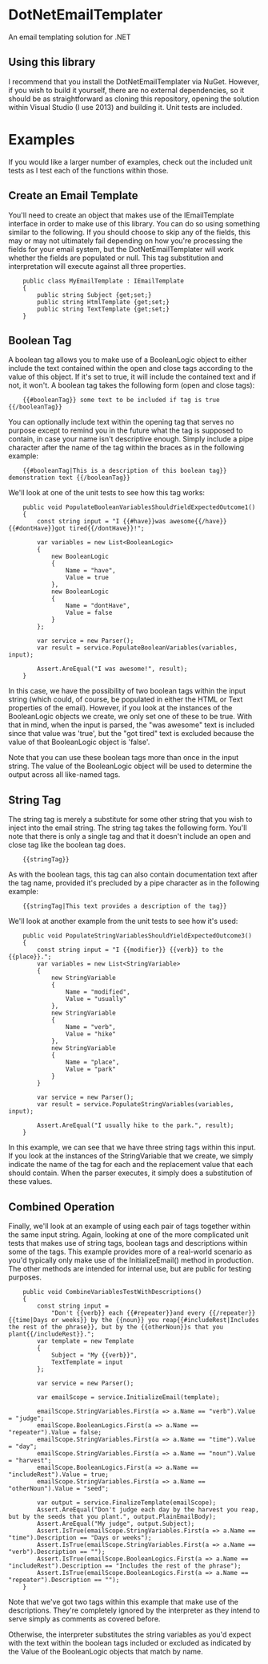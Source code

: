 DotNetEmailTemplater
====================

An email templating solution for .NET

Using this library
------------------

I recommend that you install the DotNetEmailTemplater via NuGet.  However, if you wish to build it yourself, there are no external dependencies,
so it should be as straightforward as cloning this repository, opening the solution within Visual Studio (I use 2013) and building it. Unit tests
are included.

Examples
========

If you would like a larger number of examples, check out the included unit tests as I test each of the functions within those.

Create an Email Template
------------------------

You'll need to create an object that makes use of the IEmailTemplate interface in order to make use of this library. You can do so using something similar to the following. If you should choose to skip any of the fields, this may or may not ultimately fail depending on how you're processing the fields for your email system, but the DotNetEmailTemplater will work whether the fields are populated or null. This tag substitution and interpretation will execute against all three properties.

		public class MyEmailTemplate : IEmailTemplate
		{
			public string Subject {get;set;}
			public string HtmlTemplate {get;set;}
			public string TextTemplate {get;set;}
		}

Boolean Tag
-----------

A boolean tag allows you to make use of a BooleanLogic object to either include the text contained within the open and close tags according
to the value of this object. If it's set to true, it will include the contained text and if not, it won't. A boolean tag takes the following form (open and close tags):

		{{#booleanTag}} some text to be included if tag is true {{/booleanTag}}
		
You can optionally include text within the opening tag that serves no purpose except to remind you in the future what the tag is supposed to contain, in case your name isn't descriptive enough. Simply include a pipe character after the name of the tag within the braces as in the following example:

		{{#booleanTag|This is a description of this boolean tag}} demonstration text {{/booleanTag}}
		
We'll look at one of the unit tests to see how this tag works:

		public void PopulateBooleanVariablesShouldYieldExpectedOutcome1()
		{
			const string input = "I {{#have}}was awesome{{/have}}{{#dontHave}}got tired{{/dontHave}}!";
			
			var variables = new List<BooleanLogic>
			{
				new BooleanLogic
				{
					Name = "have",
					Value = true
				},
				new BooleanLogic 
				{
					Name = "dontHave",
					Value = false
				}
			};
			
			var service = new Parser();
			var result = service.PopulateBooleanVariables(variables, input);
			
			Assert.AreEqual("I was awesome!", result);
		}
		
In this case, we have the possibility of two boolean tags within the input string (which could, of course, be populated in either the HTML or Text properties of the email). However, if you look at the instances of the BooleanLogic objects we create, we only set one of these to be true. With that in mind, when the input is parsed, the "was awesome" text is included since that value was 'true', but the "got tired" text is excluded because the value of that BooleanLogic object is 'false'.

Note that you can use these boolean tags more than once in the input string. The value of the BooleanLogic object will be used to determine the output across all like-named tags.


String Tag
----------

The string tag is merely a substitute for some other string that you wish to inject into the email string. The string tag takes the following form. You'll note that there is only a single tag and that it doesn't include an open and close tag like the boolean tag does.

		{{stringTag}}
		
As with the boolean tags, this tag can also contain documentation text after the tag name, provided it's precluded by a pipe character as in the following example:

		{{stringTag|This text provides a description of the tag}}

We'll look at another example from the unit tests to see how it's used:

		public void PopulateStringVariablesShouldYieldExpectedOutcome3()
		{
			const string input = "I {{modifier}} {{verb}} to the {{place}}.";
			var variables = new List<StringVariable>
			{
				new StringVariable
				{
					Name = "modified",
					Value = "usually"
				},
				new StringVariable
				{
					Name = "verb",
					Value = "hike"
				},
				new StringVariable
				{
					Name = "place",
					Value = "park"
				}
			}
			
			var service = new Parser();
			var result = service.PopulateStringVariables(variables, input);
			
			Assert.AreEqual("I usually hike to the park.", result);
		}

In this example, we can see that we have three string tags within this input. If you look at the instances of the StringVariable that we create, we simply indicate the name of the tag for each and the replacement value that each should contain. When the parser executes, it simply does a substitution of these values.

Combined Operation
------------------

Finally, we'll look at an example of using each pair of tags together within the same input string. Again, looking at one of the more complicated unit tests that makes use of string tags, boolean tags and descriptions within some of the tags. This example provides more of a real-world scenario as you'd typically only make use of the InitializeEmail() method in production. The other methods are intended for internal use, but are public for testing purposes.

		public void CombineVariablesTestWithDescriptions()
		{
			const string input =
				"Don't {{verb}} each {{#repeater}}and every {{/repeater}}{{time|Days or weeks}} by the {{noun}} you reap{{#includeRest|Includes the rest of the phrase}}, but by the {{otherNoun}}s that you plant{{/includeRest}}.";
			var template = new Template
			{
				Subject = "My {{verb}}",
				TextTemplate = input
			};
			
			var service = new Parser();
			
			var emailScope = service.InitializeEmail(template);
			
			emailScope.StringVariables.First(a => a.Name == "verb").Value = "judge";
			emailScope.BooleanLogics.First(a => a.Name == "repeater").Value = false;
			emailScope.StringVariables.First(a => a.Name == "time").Value = "day";
			emailScope.StringVariables.First(a => a.Name == "noun").Value = "harvest";
			emailScope.BooleanLogics.First(a => a.Name == "includeRest").Value = true;
			emailScope.StringVariables.First(a => a.Name == "otherNoun").Value = "seed";

			var output = service.FinalizeTemplate(emailScope);
			Assert.AreEqual("Don't judge each day by the harvest you reap, but by the seeds that you plant.", output.PlainEmailBody);
			Assert.AreEqual("My judge", output.Subject);
			Assert.IsTrue(emailScope.StringVariables.First(a => a.Name == "time").Description == "Days or weeks");
			Assert.IsTrue(emailScope.StringVariables.First(a => a.Name == "verb").Description == "");
			Assert.IsTrue(emailScope.BooleanLogics.First(a => a.Name == "includeRest").Description == "Includes the rest of the phrase");
			Assert.IsTrue(emailScope.BooleanLogics.First(a => a.Name == "repeater").Description == "");
		}
		
Note that we've got two tags within this example that make use of the descriptions. They're completely ignored by the interpreter as they intend to serve simply as comments as covered before. 

Otherwise, the interpreter substitutes the string variables as you'd expect with the text within the boolean tags included or excluded as indicated by the Value of the BooleanLogic objects that match by name.